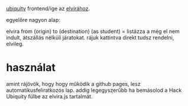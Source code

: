 [ubiquity][1] frontend/ige az [elvirához][2]. 

egyelőre nagyon alap:

elvira from (origin) to (destination) (as student)
= listázza a még el nem indult, átszállás nélküli járatokat. rájuk kattintva direkt tudsz rendelni, elvileg.

használat
=========

amint rájövök, hogy hogy működik a github pages, lesz automatikusfeliratkozós lap. addig legegyszerűbb ha bemásolod a Hack Ubiquity fülbe az elvira.js tartalmát.



[1]:https://mozillalabs.com/ubiquity/
[2]:http://elvira.mav-start.hu/
